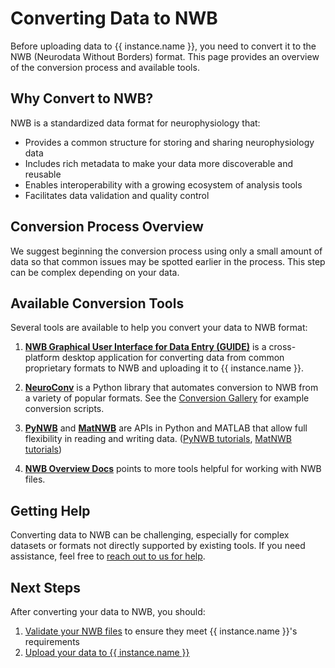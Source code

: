# Converting Data to NWB

Before uploading data to {{ instance.name }}, you need to convert it to the NWB (Neurodata Without Borders) format. This page provides an overview of the conversion process and available tools.

## Why Convert to NWB?

NWB is a standardized data format for neurophysiology that:

- Provides a common structure for storing and sharing neurophysiology data
- Includes rich metadata to make your data more discoverable and reusable
- Enables interoperability with a growing ecosystem of analysis tools
- Facilitates data validation and quality control

## Conversion Process Overview

We suggest beginning the conversion process using only a small amount of data so that common issues may be spotted earlier in the process. This step can be complex depending on your data.

## Available Conversion Tools

Several tools are available to help you convert your data to NWB format:

1. **[NWB Graphical User Interface for Data Entry (GUIDE)](https://nwb-guide.readthedocs.io/en/stable/)** is a cross-platform desktop application for converting data from common proprietary formats to NWB and uploading it to {{ instance.name }}.

2. **[NeuroConv](https://neuroconv.readthedocs.io/)** is a Python library that automates conversion to NWB from a variety of popular formats. See the [Conversion Gallery](https://neuroconv.readthedocs.io/en/main/conversion_examples_gallery/index.html) for example conversion scripts.

3. **[PyNWB](https://pynwb.readthedocs.io/)** and **[MatNWB](https://matnwb.readthedocs.io/)** are APIs in Python and MATLAB that allow full flexibility in reading and writing data. ([PyNWB tutorials](https://pynwb.readthedocs.io/en/stable/tutorials/index.html), [MatNWB tutorials](https://matnwb.readthedocs.io/en/latest/pages/tutorials/index.html))

4. **[NWB Overview Docs](https://nwb-overview.readthedocs.io)** points to more tools helpful for working with NWB files.

## Getting Help

Converting data to NWB can be challenging, especially for complex datasets or formats not directly supported by existing tools. If you need assistance, feel free to [reach out to us for help](https://github.com/dandi/helpdesk/discussions).

## Next Steps

After converting your data to NWB, you should:

1. [Validate your NWB files](../../validating-files.md) to ensure they meet {{ instance.name }}'s requirements
2. [Upload your data to {{ instance.name }}](../../uploading-data.md)
